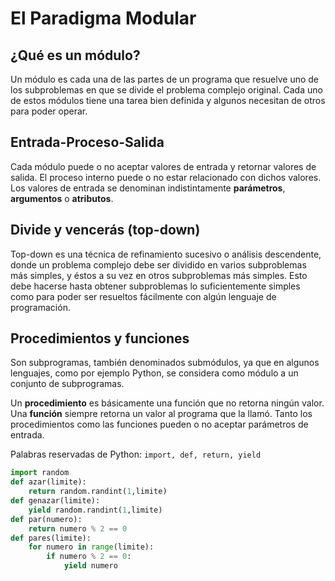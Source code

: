 # El Paradigma Modular

## ¿Qué es un módulo?

Un módulo es cada una de las partes de un programa que resuelve uno de los subproblemas en que se divide el problema complejo original. Cada uno de estos módulos tiene una tarea bien definida y algunos necesitan de otros para poder operar.

## Entrada-Proceso-Salida

Cada módulo puede o no aceptar valores de entrada y retornar valores de salida. El proceso interno puede o no estar relacionado con dichos valores. Los valores de entrada se denominan indistintamente **parámetros**, **argumentos** o **atributos**.

## Divide y vencerás \(top-down\)

Top-down es una técnica de refinamiento sucesivo o análisis descendente, donde un problema complejo debe ser dividido en varios subproblemas más simples, y éstos a su vez en otros subproblemas más simples. Esto debe hacerse hasta obtener subproblemas lo suficientemente simples como para poder ser resueltos fácilmente con algún lenguaje de programación.

## Procedimientos y funciones

Son subprogramas, también denominados submódulos, ya que en algunos lenguajes, como por ejemplo Python, se considera como módulo a un conjunto de subprogramas.

Un **procedimiento** es básicamente una función que no retorna ningún valor. Una **función** siempre retorna un valor al programa que la llamó. Tanto los procedimientos como las funciones pueden o no aceptar parámetros de entrada.

Palabras reservadas de Python: `import, def, return, yield`

```py
import random
def azar(limite):
    return random.randint(1,limite)
def genazar(limite):
    yield random.randint(1,limite)
def par(numero):
    return numero % 2 == 0
def pares(limite):
    for numero in range(limite):
        if numero % 2 == 0:
            yield numero
```



